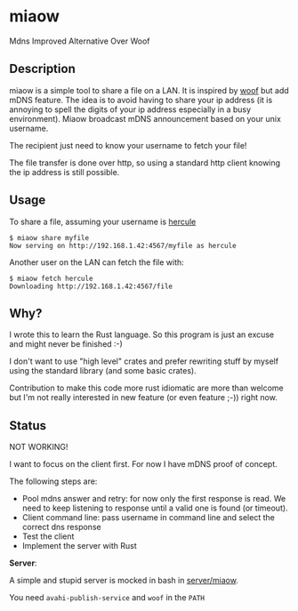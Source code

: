# miaow
Mdns Improved Alternative Over Woof

## Description

miaow is a simple tool to share a file on a LAN. It is inspired by
[woof](http://www.home.unix-ag.org/simon/woof.html) but add mDNS feature. The
idea is to avoid having to share your ip address (it is annoying to spell the
digits of your ip address especially in a busy environment). Miaow broadcast
mDNS announcement based on your unix username.

The recipient just need to know your username to fetch your file!

The file transfer is done over http, so using a standard http client knowing
the ip address is still possible.

## Usage

To share a file, assuming your username is [hercule](https://en.wikipedia.org/wiki/Spiff_and_Hercules)

```
$ miaow share myfile
Now serving on http://192.168.1.42:4567/myfile as hercule
```

Another user on the LAN can fetch the file with:

```
$ miaow fetch hercule
Downloading http://192.168.1.42:4567/file
```

## Why?

I wrote this to learn the Rust language. So this program is just an excuse and
might never be finished :-)

I don't want to use "high level" crates and prefer rewriting stuff by myself
using the standard library (and some basic crates).

Contribution to make this code more rust idiomatic are more than welcome but I'm
not really interested in new feature (or even feature ;-)) right now.

## Status

NOT WORKING!

I want to focus on the client first. For now I have mDNS proof of concept.

The following steps are:

 * Pool mdns answer and retry: for now only the first response is read. We need
   to keep listening to response until a valid one is found (or timeout).
 * Client command line: pass username in command line and select the correct dns
   response
 * Test the client
 * Implement the server with Rust

**Server**:

A simple and stupid server is mocked in bash in [server/miaow](server/miaow).

You need `avahi-publish-service` and `woof` in the `PATH`
